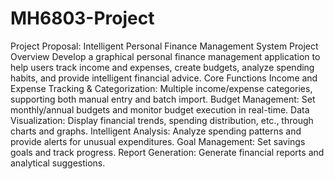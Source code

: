 # MH6803-Project

Project Proposal: Intelligent Personal Finance Management System
Project Overview
Develop a graphical personal finance management application to help users track income and expenses, create budgets, analyze spending habits, and provide intelligent financial advice.
Core Functions
Income and Expense Tracking & Categorization: Multiple income/expense categories, supporting both manual entry and batch import.
Budget Management: Set monthly/annual budgets and monitor budget execution in real-time.
Data Visualization: Display financial trends, spending distribution, etc., through charts and graphs.
Intelligent Analysis: Analyze spending patterns and provide alerts for unusual expenditures.
Goal Management: Set savings goals and track progress.
Report Generation: Generate financial reports and analytical suggestions.
